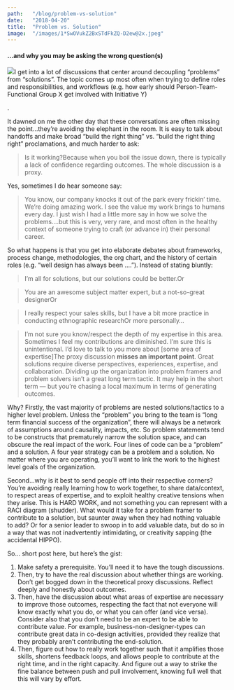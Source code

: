 ```yaml
---
path:	"/blog/problem-vs-solution"
date:	"2018-04-20"
title:	"Problem vs. Solution"
image:	"/images/1*SwOVukZ2BxSTdFkZQ-D2ew@2x.jpeg"
---
```


#### …and why you may be asking the wrong question(s)

![](/images/1*SwOVukZ2BxSTdFkZQ-D2ew@2x.jpeg)I get into a lot of discussions that center around decoupling “problems” from “solutions”. The topic comes up most often when trying to define roles and responsibilities, and workflows (e.g. how early should Person-Team-Functional Group X get involved with Initiative Y)

.

It dawned on me the other day that these conversations are often missing the point…they’re avoiding the elephant in the room. It is easy to talk about handoffs and make broad “build the right thing” vs. “build the right thing right” proclamations, and much harder to ask:


> Is it working?Because when you boil the issue down, there is typically a lack of confidence regarding outcomes. The whole discussion is a proxy.

Yes, sometimes I do hear someone say:


> You know, our company knocks it out of the park every frickin’ time. We’re doing amazing work. I see the value my work brings to humans every day. I just wish I had a little more say in how we solve the problems.…but this is very, very rare, and most often in the healthy context of someone trying to craft (or advance in) their personal career.

So what happens is that you get into elaborate debates about frameworks, process change, methodologies, the org chart, and the history of certain roles (e.g. “well design has always been ….”). Instead of stating bluntly:


> I’m all for solutions, but our solutions could be better.Or


> You are an awesome subject matter expert, but a not-so-great designerOr


> I really respect your sales skills, but I have a bit more practice in conducting ethnographic researchOr more personally…


> I’m not sure you know/respect the depth of my expertise in this area. Sometimes I feel my contributions are diminished. I’m sure this is unintentional. I’d love to talk to you more about [some area of expertise]The proxy discussion **misses an important point**. Great solutions require diverse perspectives, experiences, expertise, and collaboration. Dividing up the organization into problem framers and problem solvers isn’t a great long term tactic. It may help in the short term — but you’re chasing a local maximum in terms of generating outcomes.

Why? Firstly, the vast majority of problems are nested solutions/tactics to a higher level problem. Unless the “problem” you bring to the team is “long term financial success of the organization”, there will always be a network of assumptions around causality, impacts, etc. So problem statements tend to be constructs that prematurely narrow the solution space, and can obscure the real impact of the work. Four lines of code can be a “problem” and a solution. A four year strategy can be a problem and a solution. No matter where you are operating, you’ll want to link the work to the highest level goals of the organization.

Second…why is it best to send people off into their respective corners? You’re avoiding really learning how to work together, to share data/context, to respect areas of expertise, and to exploit healthy creative tensions when they arise. This is HARD WORK, and not something you can represent with a RACI diagram (shudder). What would it take for a problem framer to contribute to a solution, but saunter away when they had nothing valuable to add? Or for a senior leader to swoop in to add valuable data, but do so in a way that was not inadvertently intimidating, or creativity sapping (the accidental HIPPO).

So… short post here, but here’s the gist:

1. Make safety a prerequisite. You’ll need it to have the tough discussions.
2. Then, try to have the real discussion about whether things are working. Don’t get bogged down in the theoretical proxy discussions. Reflect deeply and honestly about outcomes.
3. Then, have the discussion about what areas of expertise are necessary to improve those outcomes, respecting the fact that not everyone will know exactly what you do, or what you can offer (and vice versa). Consider also that you don’t need to be an expert to be able to contribute value. For example, business-non-designer-types can contribute great data in co-design activities, provided they realize that they probably aren’t contributing the end-solution.
4. Then, figure out how to really work together such that it amplifies those skills, shortens feedback loops, and allows people to contribute at the right time, and in the right capacity. And figure out a way to strike the fine balance between push and pull involvement, knowing full well that this will vary by effort.
